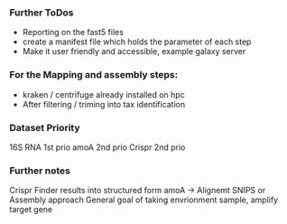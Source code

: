 ### Further ToDos
- Reporting on the fast5 files
-  create a manifest file which holds the parameter of each step
- Make it user friendly and accessible, example galaxy server

### For the Mapping and assembly steps:
- kraken / centrifuge already installed on hpc
- After filtering / triming into tax identification


### Dataset Priority
16S RNA 1st prio
amoA 2nd prio
Crispr 2nd prio

### Further notes
Crispr Finder results into structured form
amoA -> Alignemt SNIPS or Assembly approach
General goal of taking envrionment sample, amplify target gene